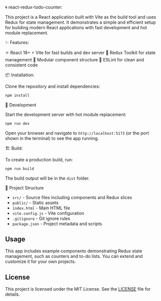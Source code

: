 🌀 react-redux-todo-counter:

This project is a React application built with Vite as the build tool and uses Redux for state management. It demonstrates a simple and efficient setup for building modern React applications with fast development and hot module replacement.

✨ Features:

⚛️ React 18+
⚡ Vite for fast builds and dev server
🧠 Redux Toolkit for state management
🧩 Modular component structure
🧹 ESLint for clean and consistent code

 📦 Installation:

Clone the repository and install dependencies:

```bash
npm install
```

🚀  Development

Start the development server with hot module replacement:

```bash
npm run dev
```

Open your browser and navigate to `http://localhost:5173` (or the port shown in the terminal) to see the app running.

🏗️ Build:

To create a production build, run:

```bash
npm run build
```

The build output will be in the `dist` folder.

📁 Project Structure

- `src/` - Source files including components and Redux slices
- `public/` - Static assets
- `index.html` - Main HTML file
- `vite.config.js` - Vite configuration
- `.gitignore` - Git ignore rules
- `package.json` - Project metadata and scripts

## Usage

This app includes example components demonstrating Redux state management, such as counters and to-do lists. You can extend and customize it for your own projects.

## License

This project is licensed under the MIT License. See the [LICENSE](LICENSE) file for details.

